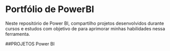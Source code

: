 # Portfólio de PowerBI

Neste repositório de Power BI, compartilho projetos desenvolvidos durante cursos e estudos com objetivo de para aprimorar minhas habilidades nessa ferramenta.

##PROJETOS Power BI



